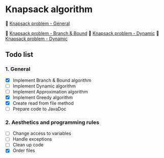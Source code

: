 # Knapsack algorithm
:closed_book: [Knapsack problem - General](https://en.wikipedia.org/wiki/Knapsack_problem)

:closed_book: [Knapsack problem - Branch & Bound](https://www.ii.uni.wroc.pl/~prz/2011lato/ah/opracowania/met_podz_ogr.pdf)
:closed_book: [Knapsack problem - Dynamic](http://kaims.pl/~kmocet/aketi/aketi3.pdf)
:closed_book: [Knapsack problem - Dynamic](http://www-users.mat.uni.torun.pl/~henkej/knapsack.pdf)
## Todo list
### 1. General
- [x] Implement Branch & Bound algorithm
- [ ] Implement Dynamic algorithm
- [ ] Implement Approximation algorithm
- [x] Implement Greedy algorithm 
- [x] Create read from file method
- [ ] Prepare code to JavaDoc

### 2. Aesthetics and programming rules
- [ ] Change access to variables
- [ ] Handle exceptions
- [ ] Clean up code
- [x] Order files
